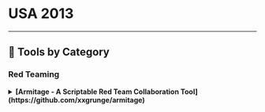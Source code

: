 # USA 2013
---
## 🧠 Tools by Category
### Red Teaming

<details><summary><strong>[Armitage - A Scriptable Red Team Collaboration Tool](https://github.com/xxgrunge/armitage)</strong></summary>

                ![BH-US-13](https://img.shields.io/badge/BH-US-13-blue) ![Category: Red Teaming](https://img.shields.io/badge/Category:%20Red%20Teaming-red) ![Raphael Mudge](https://img.shields.io/badge/Raphael%20Mudge-informational)

                Armitage is a scriptable red team collaboration tool built on top of the Metasploit Framework. Through its programming language, Cortana, it's possible to integrate outside tools into Armitage's workflow and make them available in a team friendly way. This demonstration will introduce Armitage's collaboration features and highlight Cortana's improved abilities to integrate tools into Armitage's collaboration architecture.

                </details>
                
<details><summary><strong>[HookME](https://github.com/myedibleenso/tweet-gender/blob/master/tweets_by_gender.txt)</strong></summary>

                ![BH-US-13](https://img.shields.io/badge/BH-US-13-blue) ![Category: Red Teaming](https://img.shields.io/badge/Category:%20Red%20Teaming-red) ![Manuel Fernandez](https://img.shields.io/badge/Manuel%20Fernandez-informational)

                HookME is a software designed for intercepting communications by hooking the desired process and hooking the API calls for sending and receiving network data. HookMe provides a nice graphic user interface allowing you to change the packet content in real time, dropping or forwarding the packet. It also has a python system plugin to extend the HookMe functionality.

                </details>
                
<details><summary><strong>[Invoke-ReflectivePEInjection](https://github.com/EmpireProject/Empire/blob/master/data/module_source/code_execution/Invoke-ReflectivePEInjection.ps1)</strong></summary>

                ![BH-US-13](https://img.shields.io/badge/BH-US-13-blue) ![Category: Red Teaming](https://img.shields.io/badge/Category:%20Red%20Teaming-red) ![Joe Bialek](https://img.shields.io/badge/Joe%20Bialek-informational)

                PowerShell is a powerful scripting language which has the capability to run scripts on remote systems without writing to disk.

                </details>
                
<details><summary><strong>[ShellNoob](https://github.com/reyammer)</strong></summary>

                ![BH-US-13](https://img.shields.io/badge/BH-US-13-blue) ![Category: Red Teaming](https://img.shields.io/badge/Category:%20Red%20Teaming-red) ![Yanick Fratantonio](https://img.shields.io/badge/Yanick%20Fratantonio-informational)

                Writing shellcode is usually really fun, but some parts are boring, error-prone, and insanely difficult to debug without the proper arsenal. ShellNoob is a tool that eases the writing and debugging of shellcode by taking care of all the parts that even a noob could do, and leaving only the fun part for the artist.

                </details>
                
<details><summary><strong>[Social-Engineer Toolkit](https://github.com/trustedsec/social-engineer-toolkit)</strong></summary>

                ![BH-US-13](https://img.shields.io/badge/BH-US-13-blue) ![Category: Red Teaming](https://img.shields.io/badge/Category:%20Red%20Teaming-red) ![David Kennedy](https://img.shields.io/badge/David%20Kennedy-informational)

                Let's take a deep dive into the newest and brand spanking new of the Social-Engineer Toolkit (SET). This talk will demonstrate the effectiveness of targeted attacks and how easy it is to circumvent today's technology effortlessly. Learn from the creator of SET and the most effective way to perform targeted attacks.

                </details>
                
<details><summary><strong>[The cat's meow](https://github.com/nabeelvalley/link-book)</strong></summary>

                ![BH-US-13](https://img.shields.io/badge/BH-US-13-blue) ![Category: Red Teaming](https://img.shields.io/badge/Category:%20Red%20Teaming-red) ![Taylor Pennington](https://img.shields.io/badge/Taylor%20Pennington-informational)

                The Cat's Meow is a tool used during our penetration testing which analyzes the most common password scheme seen during our decoding and decryption stage of post exploitation. The tool reads in a password list of already obtained cleartext passwords and produces the most commonly seen Hashcat Masks which can then in turn be used to more quickly reverse other passwords.

                </details>
                
<details><summary><strong>[Viproy VOIP Penetration and Exploitation Testing Kit](https://github.com/pwnwiki/q/blob/master/modules/auxiliary/scanner/sip/vsipinvite.rb)</strong></summary>

                ![BH-US-13](https://img.shields.io/badge/BH-US-13-blue) ![Category: Red Teaming](https://img.shields.io/badge/Category:%20Red%20Teaming-red) ![Fatih Ozavci](https://img.shields.io/badge/Fatih%20Ozavci-informational)

                Viproy VOIP Pen-Test Kit is developed to improve quality of SIP Penetration Tests. It provides authentication feature that helps to create simple tests. It includes 7 different modules with authentication support: options tester, brute forcer, enumerator, invite tester, trust analyzer, proxy and registration tester. All attacks could perform before and after authentication to fuzz SIP services and value added services.

                </details>
                
<details><summary><strong>[Xenotix xBOT](https://github.com/ajinabraham/Xenotix-xBOT)</strong></summary>

                ![BH-US-13](https://img.shields.io/badge/BH-US-13-blue) ![Category: Red Teaming](https://img.shields.io/badge/Category:%20Red%20Teaming-red) ![Ajin Abraham](https://img.shields.io/badge/Ajin%20Abraham-informational)

                Xenotix xBOT is a powerful cross platform (Linux,Windows,Mac) bot written in Python that uses certain Google Services as Command & Control Center for the botnet. The bot works flawlessly with a single requirement of a decent internet connection. The xBOT's communication is encrypted as it uses Google's own SSL connection and is nowhere affected by any firewalls or your ISP's tricky network configurations.

                </details>
                

### Reverse Engineering

<details><summary><strong>[Binfuzz.js](https://github.com/artemdinaburg/binfuzz)</strong></summary>

                ![BH-US-13](https://img.shields.io/badge/BH-US-13-blue) ![Category: Reverse Engineering](https://img.shields.io/badge/Category:%20Reverse%20Engineering-orange) ![Artem Dinaburg](https://img.shields.io/badge/Artem%20Dinaburg-informational)

                Binfuzz.js is a library for fuzzing structured binary data in JavaScript. Structured binary data is data that can be easily represented by one or more C structures: it is composed of fixed size fields and any variable length fields are counted by another structure member. Numerous network and file formats are structured binary data, including SSL, DNS, and most image formats. Things that aren't structured binary data include languages (such as HTML or JavaScript) or text-based protocols (such as HTTP) or text-based file formats (such as PDF). A live example will be shown using Binfuzz.js to generate Windows ICO files to stress a browser's icon parsing and display code. ICO is a complex format that contains images of different sizes for optimal display based on context. Binfuzz.js will try generating edge cases such as an icon with 0xFFFF images of size 0xFFFFFFFF by 0xFFFFFFF, and cases such as saying that there are 128 images but only supplying data for one, among many other permutations. It is the author's hope that others will extend binfuzz.js for other use cases.

                </details>
                

### Blue Team & Detection

<details><summary><strong>[Dalvik Inspector](https://github.com/volatilityfoundation/volatility/wiki/Volatility-Documentation-Project/422845b0a6e3df3a136cd2b1d18441d5b200bba1)</strong></summary>

                ![BH-US-13](https://img.shields.io/badge/BH-US-13-blue) ![Category: Blue Team & Detection](https://img.shields.io/badge/Category:%20Blue%20Team%20&%20Detection-cyan) ![Joe Sylve](https://img.shields.io/badge/Joe%20Sylve-informational)

                Dalvik is the process Virtual Machine used by Android that powers all non-native applications used on Android devices. Through Dalvik memory analysis, a wealth of insight can be gained into the workings of a running application, including all instantiated objects (classes) and the variables, methods, and other per-instance class information. Analysis of structures at this level will allow investigators to see internal application-level state in its ânativeâ form. This is an important evolution in state of cutting edge memory forensics, which allows the investigator to move above the kernel level and see higher-level structures in readable form and with broad context.

                </details>
                
<details><summary><strong>[De-Cloak](https://github.com/yangjiheng/3DGS_and_Beyond_Docs/blob/main/README.md)</strong></summary>

                ![BH-US-13](https://img.shields.io/badge/BH-US-13-blue) ![Category: Blue Team & Detection](https://img.shields.io/badge/Category:%20Blue%20Team%20&%20Detection-cyan) ![Darren Manners](https://img.shields.io/badge/Darren%20Manners-informational)

                De-Cloak is designed to extract HTTP user agents from PCAP files and store known user agents in a database. Hackers often hide wget or http requests by using known user agents. However, if we change our own user agents (perhaps via a GPO) we can start to investigate what starts to stand out. Simple but effective.

                </details>
                
<details><summary><strong>[Mandiant Redline](https://github.com/kbharathala/goldmanquantquest/blob/master/keywordTok.csv)</strong></summary>

                ![BH-US-13](https://img.shields.io/badge/BH-US-13-blue) ![Category: Blue Team & Detection](https://img.shields.io/badge/Category:%20Blue%20Team%20&%20Detection-cyan) ![Theodore Wilson](https://img.shields.io/badge/Theodore%20Wilson-informational)

                Redline, Mandiantâs premier free tool, provides host investigative capabilities to users to find signs of malicious activity through memory and file analysis, and the development of a threat assessment profile.  With Redline, users can:

                </details>
                
<details><summary><strong>[OSfooler: Remote OS Fingerprinting is over](https://github.com/segofensiva/OSfooler-ng)</strong></summary>

                ![BH-US-13](https://img.shields.io/badge/BH-US-13-blue) ![Category: Blue Team & Detection](https://img.shields.io/badge/Category:%20Blue%20Team%20&%20Detection-cyan) ![Jaime Sanchez](https://img.shields.io/badge/Jaime%20Sanchez-informational)

                Using commercial tools to secure your network is recommended, but it is necessary to be one step further to keep the system secure. With this technique you can give that step in order defend your servers against the first phase of all attacks Fingerprinting. This is done by intercepting all traffic that your box is sending in order to camouflage and modify in real time the flags in TCP/IP packets that discover your system.

                </details>
                
<details><summary><strong>[Triana](https://github.com/gayanvoice/top-github-users/blob/main/markdown/public_contributions/chile.md?plain=1)</strong></summary>

                ![BH-US-13](https://img.shields.io/badge/BH-US-13-blue) ![Category: Blue Team & Detection](https://img.shields.io/badge/Category:%20Blue%20Team%20&%20Detection-cyan) ![Juan Garrido](https://img.shields.io/badge/Juan%20Garrido-informational)

                I am going to be presenting a new tool for analysing malware or possible threats in certain scenarios where the malware is not accessible or, because legal requirements, it's not possible to provide access to the files to the researchers. This is also a good starting point for newcomers and well-established forensic and malware researchers who want to quickly analise possible threats.

                </details>
                

### Mobile Security

<details><summary><strong>[Drozer (formerly known as Mercury)](https://github.com/ad-si/RosettaGit/blob/master/content/drafts/textonyms_wordlist.md)</strong></summary>

                ![BH-US-13](https://img.shields.io/badge/BH-US-13-blue) ![Category: Mobile Security](https://img.shields.io/badge/Category:%20Mobile%20Security-yellow) ![Tyrone Erasmus](https://img.shields.io/badge/Tyrone%20Erasmus-informational) ![Daniel Bradberry](https://img.shields.io/badge/Daniel%20Bradberry-informational)

                Drozer, previously known as Mercury, is the de facto tool for vulnerability-hunting on Android phones and in marketplace apps. In these demonstrations we are launching the new version of Drozer: one that has been extended to be a full-on, open-source exploitation framework for Android.

                </details>
                
<details><summary><strong>[Smartphone Pentest Framework](https://github.com/georgiaw)</strong></summary>

                ![BH-US-13](https://img.shields.io/badge/BH-US-13-blue) ![Category: Mobile Security](https://img.shields.io/badge/Category:%20Mobile%20Security-yellow) ![Georgia Weidman](https://img.shields.io/badge/Georgia%20Weidman-informational)

                As smartphones enter the workplace, sharing the network and accessing sensitive data, it is crucial to be able to assess the security posture of these devices in much the same way we perform penetration tests on workstations and servers. However, smartphones have unique attack vectors that are not currently covered by available industry tools. The smartphone penetration testing framework, the result of a DARPA Cyber Fast Track project, aims to provide an open source toolkit that addresses the many facets of assessing the security posture of these devices. We will look at the functionality of the framework including information gathering, exploitation, social engineering, and post exploitation through both a traditional IP network and through the mobile modem, showing how this framework can be leveraged by security teams and penetration testers to gain an understanding of the security posture of the smartphones in an organization. SPF can be used as a pivot to gain access to an internal network, gaining access to additional vulnerabilities. SPF can be used to bypass filtering, using SMS to control an exploited internal system. Demonstrations of SPF functionality will be shown.

                </details>
                

### Red Teaming / Embedded

<details><summary><strong>[Dude, WTF in my car?](https://github.com/fjvva/ecu-tool)</strong></summary>

                ![BH-US-13](https://img.shields.io/badge/BH-US-13-blue) ![Category: Red Teaming / Embedded](https://img.shields.io/badge/Category:%20Red%20Teaming%20/%20Embedded-purple) ![Alberto Garcia Illera](https://img.shields.io/badge/Alberto%20Garcia%20Illera-informational) ![Javier Vazquez Vidal](https://img.shields.io/badge/Javier%20Vazquez%20Vidal-informational)

                The car ECU tuning market is weird. There is little help from people already in it, and most of the equipment is expensive. Well, not anymore!

                </details>
                
<details><summary><strong>[HackRF](https://github.com/mossmann/hackrf/blob/master/firmware/hackrf-common.cmake)</strong></summary>

                ![BH-US-13](https://img.shields.io/badge/BH-US-13-blue) ![Category: Red Teaming / Embedded](https://img.shields.io/badge/Category:%20Red%20Teaming%20/%20Embedded-purple) ![Michael Ossmann](https://img.shields.io/badge/Michael%20Ossmann-informational) ![Jared Boone](https://img.shields.io/badge/Jared%20Boone-informational)

                The HackRF project is developing an open source hardware design for a low cost Software Defined Radio (SDR) transceiver platform.  SDR technology allows a single piece of equipment to implement virtually any wireless technology (Bluetooth, GSM, ZigBee, etc.), and we hope the availability of a low cost SDR platform will revolutionize wireless communication security research and development throughout the information security community.  Having distributed hundreds of beta units (HackRF Jawbreaker) and soliciting feedback, Black Hat Arsenal Tools USA 2013 is the first chance to see the next generation hardware design in person.

                </details>
                

### Web/AppSec

<details><summary><strong>[HTExploit](https://github.com/Seabreg/htexploit)</strong></summary>

                ![BH-US-13](https://img.shields.io/badge/BH-US-13-blue) ![Category: Web/AppSec](https://img.shields.io/badge/Category:%20Web/AppSec-blue) ![Matias Katz](https://img.shields.io/badge/Matias%20Katz-informational)

                HTExploit is an open-source tool written in Python that exploits a weakness in the way that htaccess files can be configured to protect a web directory with an authentication process. By using this tool anyone would be able to list the contents of a directory protected this way, bypassing the authentication process.

                </details>
                
<details><summary><strong>[Lair](https://github.com/lair-framework/lair)</strong></summary>

                ![BH-US-13](https://img.shields.io/badge/BH-US-13-blue) ![Category: Web/AppSec](https://img.shields.io/badge/Category:%20Web/AppSec-blue) ![Tom Steele](https://img.shields.io/badge/Tom%20Steele-informational)

                Lair is an open-source project developed for and by pentesters. Built on Meteor and Node.js with a dash of Python, Lair is a web application that normalizes, centralizes, and manages diverse test data from a number of common tools including Nmap, Nessus, Nexpose, and Burp. Unlike existing alternatives, Lair encourages team-based collaboration by automatically pushing updates to team members in real time. Paired with itâs workflow and documentation management, Lair offers a single solution for performing a detailed, thorough penetration test individually or as a team in a manner that has not been done before.

                </details>
                
<details><summary><strong>[OWASP Broken Web Applications VM](https://github.com/chuckfw/owaspbwa)</strong></summary>

                ![BH-US-13](https://img.shields.io/badge/BH-US-13-blue) ![Category: Web/AppSec](https://img.shields.io/badge/Category:%20Web/AppSec-blue) ![Chuck Willis](https://img.shields.io/badge/Chuck%20Willis-informational)

                The Open Web Application Security Project (OWASP) Broken Web Applications project (www.owaspbwa.org) provides a free and open source virtual machine loaded with web applications containing security vulnerabilities.  This session will showcase the project VM and exhibit how it can be used for training, testing, and experimentation by people in a variety of roles.

                </details>
                
<details><summary><strong>[OWASP Xenotix XSS Exploit Framework](https://github.com/ajinabraham/OWASP-Xenotix-XSS-Exploit-Framework)</strong></summary>

                ![BH-US-13](https://img.shields.io/badge/BH-US-13-blue) ![Category: Web/AppSec](https://img.shields.io/badge/Category:%20Web/AppSec-blue) ![Ajin Abraham](https://img.shields.io/badge/Ajin%20Abraham-informational)

                Xenotix XSS Exploit Framework is a penetration testing tool to detect and exploit XSS vulnerabilities in Web Applications. It is basically a payload list based XSS Scanner and XSS Exploitation kit and has has the world's second largest XSS Payload list. It provides a penetration tester the ability to test all the XSS payloads available in the payload list against a web application to test for XSS vulnerabilities. The tool supports both manual mode and automated time sharing based test modes. The exploitation framework in the tool includes a XSS encoder, a victim side XSS keystroke logger, an Executable Drive-by downloader and a XSS Reverse Shell. These exploitation tools will help the penetration tester to create proof of concept attacks on vulnerable web applications during the creation of a penetration test report.

                </details>
                
<details><summary><strong>[RAFT 3](https://github.com/Averroes/raft)</strong></summary>

                ![BH-US-13](https://img.shields.io/badge/BH-US-13-blue) ![Category: Web/AppSec](https://img.shields.io/badge/Category:%20Web/AppSec-blue) ![Gregory Fleischer](https://img.shields.io/badge/Gregory%20Fleischer-informational) ![Nathan Hamiel](https://img.shields.io/badge/Nathan%20Hamiel-informational)

                RAFT (Response Analysis and Further Testing) is an open source Python tool designed to assist with web application assessments.

                </details>
                
<details><summary><strong>[SPARTY](https://github.com/0xdevalias/sparty)</strong></summary>

                ![BH-US-13](https://img.shields.io/badge/BH-US-13-blue) ![Category: Web/AppSec](https://img.shields.io/badge/Category:%20Web/AppSec-blue) ![Aditya K Sood](https://img.shields.io/badge/Aditya%20K%20Sood-informational)

                Sparty is an open source tool written in python to audit web applications using sharepoint and frontpage architecture. The motivation behind this tool is to provide an easy and robust way to scrutinize the security configurations of sharepoint and frontpage based web applications. Due to the complex nature of these web administration software, it is required to have a simple and efficient tool that gathers information, check access permissions, dump critical information from default files and perform automated exploitation if security risks are identified.  A number of automated scanners fall short of this and Sparty is a solution to that .  In the first release, Sparty is capable of performing following tasks:

                </details>
                
<details><summary><strong>[Vega](https://github.com/dma)</strong></summary>

                ![BH-US-13](https://img.shields.io/badge/BH-US-13-blue) ![Category: Web/AppSec](https://img.shields.io/badge/Category:%20Web/AppSec-blue) ![David Mirza Ahmad](https://img.shields.io/badge/David%20Mirza%20Ahmad-informational)

                We will be exhibiting Vega 1.0.

                </details>
                
<details><summary><strong>[WATOBO](https://github.com/siberas/watobo/blob/master/TODO.md)</strong></summary>

                ![BH-US-13](https://img.shields.io/badge/BH-US-13-blue) ![Category: Web/AppSec](https://img.shields.io/badge/Category:%20Web/AppSec-blue) ![Andreas Schmidt](https://img.shields.io/badge/Andreas%20Schmidt-informational)

                WATOBO is a security tool for web applications. It is intended to enable security professionals to perform efficient (semi-automated) web application security audits.

                </details>
                
<details><summary><strong>[WebVerify](https://gist.github.com/1aN0rmus/b7c70706b4b2eaa0070c)</strong></summary>

                ![BH-US-13](https://img.shields.io/badge/BH-US-13-blue) ![Category: Web/AppSec](https://img.shields.io/badge/Category:%20Web/AppSec-blue) ![Luis Antonio Rosales Marco](https://img.shields.io/badge/Luis%20Antonio%20Rosales%20Marco-informational)

                WebVerify is a tool that aims to help in the recognition, vulnerability scanning and search patterns based on its own database. Unlike other tools, WebVerify first recognizes whether the target is a CMS to run other exploits... among its other advantages, WebVerify also provides command scripts to perform common WAF bypass techniques.

                </details>
                

### OSINT

<details><summary><strong>[Information Disclosure in Facebook Graph Api with A.T.H.O.S](https://github.com/mjag7682/NLP-of-StockTwits-data-for-predicting-stocks/blob/master/FinALBERT_Pre_training.ipynb?short_path=f2e716b)</strong></summary>

                ![BH-US-13](https://img.shields.io/badge/BH-US-13-blue) ![Category: OSINT](https://img.shields.io/badge/Category:%20OSINT-lightgrey) ![Michael Hudson](https://img.shields.io/badge/Michael%20Hudson-informational)

                The Graph API is the primary way that data is retrieved or posted to Facebook. The Getting Started Guide contains an overview of the basics of the API, walks you through using the Graph API Explorer, shows you how names work, how permissions work, what connections are and puts it all together so the rest of this reference make sense.

                </details>
                
<details><summary><strong>[iocwriter_11](https://github.com/TakahiroHaruyama/TakahiroHaruyama.github.io/blob/master/index.html)</strong></summary>

                ![BH-US-13](https://img.shields.io/badge/BH-US-13-blue) ![Category: OSINT](https://img.shields.io/badge/Category:%20OSINT-lightgrey) ![William Gibb](https://img.shields.io/badge/William%20Gibb-informational)

                With the impending release of the OpenIOC 1.1 format for sharing threat intelligence, Mandiant will be releasing a set of open source tools for creating and manipulating OpenIOC objects and moving data in and out of the OpenIOC format.

                </details>
                
<details><summary><strong>[Sphere of Influence 3.2](https://github.com/Beliavsky/Fortran-code-on-GitHub)</strong></summary>

                ![BH-US-13](https://img.shields.io/badge/BH-US-13-blue) ![Category: OSINT](https://img.shields.io/badge/Category:%20OSINT-lightgrey) ![Darren Manners](https://img.shields.io/badge/Darren%20Manners-informational)

                The purpose of sphere of influence was to address the shortcomings of visualizations with regards to a tactical awareness. The IP address-to-geographical location and organization was designed to aid in the removal of false positives.  It also provides details about location, latitude/longitude and organizational information.  It addressed the fact that the majority of attacks were coming from the United States and China or from countries with high levels of broadband access.

                </details>
                

### Web/AppSec or Red Teaming

<details><summary><strong>[JMSDigger](https://github.com/OpenSecurityResearch/jmsdigger)</strong></summary>

                ![BH-US-13](https://img.shields.io/badge/BH-US-13-blue) ![Category: Web/AppSec or Red Teaming](https://img.shields.io/badge/Category:%20Web/AppSec%20or%20Red%20Teaming-blue) ![Gursev Singh Kalra](https://img.shields.io/badge/Gursev%20Singh%20Kalra-informational)

                JMSDigger is a new tool that can be leveraged to engage and assess enterprise messaging applications with the current release focuses on ActiveMQ. JMSDigger has following features:

                </details>
                

### Red Teaming / AppSec

<details><summary><strong>[VScan](https://github.com/decal/werdlists/blob/master/social-data/usernames-hailmary-botnet.txt)</strong></summary>

                ![BH-US-13](https://img.shields.io/badge/BH-US-13-blue) ![Category: Red Teaming / AppSec](https://img.shields.io/badge/Category:%20Red%20Teaming%20/%20AppSec-red) ![Federico Massa](https://img.shields.io/badge/Federico%20Massa-informational)

                Usually, after we performed a Vulnerability Assessment in our organisation, we continue our work with the development of an plan of security improvements with the ultimate goal of reducing the risk and threats and be in conformity with security politics and requirements.

                </details>
                
